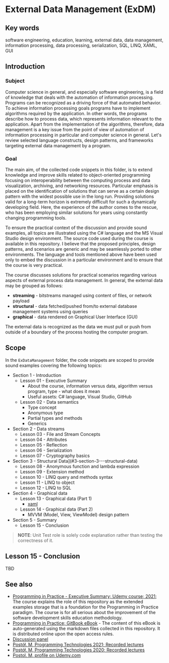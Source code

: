 # External Data Management (ExDM)

## Key words

software engineering, education, learning, external data, data management, information processing, data processing,  serialization, SQL, LINQ, XAML, GUI

## Introduction

### Subject

Computer science in general, and especially software engineering, is a field of knowledge that deals with the automation of information processing. Programs can be recognized as a driving force of that automated behavior. To achieve information processing goals programs have to implement algorithms required by the application. In other words, the programs describe how to process data, which represents information relevant to the application. Apart from the implementation of the algorithms, therefore, data management is a key issue from the point of view of automation of information processing in particular and computer science in general. Let's review selected language constructs, design patterns, and frameworks targeting external data management by a program.

### Goal

The main aim, of the collected code snippets in this folder, is to extend knowledge and improve skills related to object-oriented programming focusing on interoperability between the computing process and data visualization, archiving, and networking resources. Particular emphasis is placed on the identification of solutions that can serve as a certain design pattern with the widest possible use in the long run. Providing solutions valid for a long-term horizon is extremely difficult for such a dynamically developing field. Here, the experience of the author comes to the rescue, who has been employing similar solutions for years using constantly changing programming tools.

To ensure the practical context of the discussion and provide sound examples, all topics are illustrated using the C\# language and the MS Visual Studio design environment. The source code used during the course is available in this repository. I believe that the proposed principles, design patterns, and scenarios are generic and may be seamlessly ported to other environments. The language and tools mentioned above have been used only to embed the discussion in a particular environment and to ensure that the course is very practical.

The course discusses solutions for practical scenarios regarding various aspects of external process data management.  In general, the external data may be grouped as follows:

- **streaming** - bitstreams managed using content of files, or network payload
- **structural** - data fetched/pushed from/to external database management systems using queries
- **graphical** - data rendered on Graphical User Interface (GUI)

The external data is recognized as the data we must pull or push from outside of a boundary of the process hosting the computer program.

## Scope

In the `ExDataManagement` folder, the code snippets are scoped to provide sound examples covering the following topics:

- Section 1 - Introduction
  - Lesson 01 - Executive Summary
    - About the course, information versus data, algorithm versus program, type - what does it mean
    - Useful assets: C\# language, Visual Studio, GitHub
  - Lesson 02 - Data semantics
    - Type concept
    - Anonymous type
    - Partial types and methods
    - Generics
- Section 2 - Data streams
  - Lesson 03 - File and Stream Concepts
  - Lesson 04 - Attributes
  - Lesson 05 - Reflection
  - Lesson 06 - Serialization
  - Lesson 07 - Cryptography basics
- Section 3 - Structural Data](#3-section-3---structural-data)
  - Lesson 08 - Anonymous function and lambda expression
  - Lesson 09 - Extension method
  - Lesson 10 - LINQ query and methods syntax
  - Lesson 11 - LINQ to object
  - Lesson 12 - LINQ to SQL
- Section 4 - Graphical data
  - Lesson 13 - Graphical data (Part 1)
    - [xaml](https://docs.microsoft.com/dotnet/framework/xaml-services/)
  - Lesson 14 - Graphical data (Part 2)
    - MVVM (Model, View, ViewModel) design pattern
- Section 5 - Summary
  - Lesson 15 - Conclusion

> **NOTE**: Unit Test role is solely code explanation rather than testing the correctness of it.

## Lesson 15 - Conclusion

TBD

## See also

- [Programming in Practice - Executive Summary; Udemy course; 2021][udemyPiPES]; The course explains the role of this repository as the extended examples storage that is a foundation for the Programming in Practice paradigm. The course is for all serious about the improvement of the software development skills education methodology.
- [Programming in Practice; GitBook eBook](https://mpostol.gitbook.io/pip/) - The content of this eBook is auto-generated using the markdown files collected in this repository. It is distributed online upon the open access rules.
- [Discussion panel][Discussion]
- [Postół. M, Programming Technologies 2021; Recorded lectures](https://youtube.com/playlist?list=PLC7zPvgw-YbyWXRTAe9m-ABP9YWmpLvUk)
- [Postół. M, Programming Technologies 2020; Recorded lectures](https://youtube.com/playlist?list=PLC7zPvgw-YbwOD3GaSPl6kzKhDRmmrA-9)
- [Postol. M, profile on Udemy.com][MPUdemy]

[Discussion]: https://github.com/mpostol/TP/discussions
[MPUdemy]:https://www.udemy.com/user/mariusz-postol/
[udemyPiPES]: https://www.udemy.com/course/pipintroduction/?referralCode=E1B8E460A82ECB36A835

<!--
//____________________________________________________________________________________________________________________________________
//
//  Copyright (C) 2023, Mariusz Postol LODZ POLAND.
//
//  To be in touch join the community by pressing the `Watch` button and get started commenting using the discussion panel at
//
//  https://github.com/mpostol/TP/discussions/182
//
//  by introducing yourself and telling us what you do with this community.
//_____________________________________________________________________________________________________________________________________
-->
